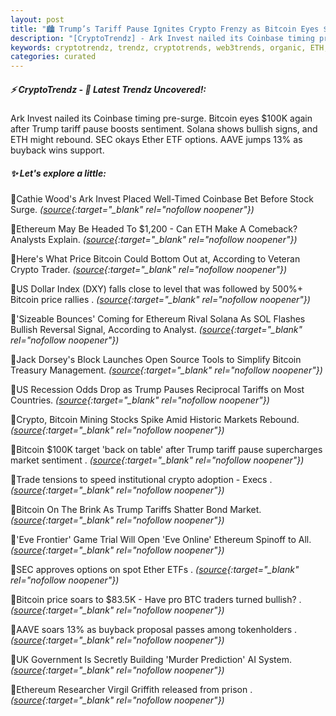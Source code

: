 ```yaml
---
layout: post
title: "🏙️ Trump’s Tariff Pause Ignites Crypto Frenzy as Bitcoin Eyes $100K"
description: "[CryptoTrendz] - Ark Invest nailed its Coinbase timing pre-surge. Bitcoin eyes $100K again after Trump tariff pause boosts sentiment. Solana shows bullish signs, and ETH might rebound. SEC okays Ether ETF options. AAVE jumps 13% as buyback wins support."
keywords: cryptotrendz, trendz, cryptotrends, web3trends, organic, ETH, market, AI, Crypto, SOL, Bitcoin, Ethereum, Mining, BTC, Trump
categories: curated
---
```


##### ⚡ CryptoTrendz - 📌 *Latest Trendz Uncovered!:*

Ark Invest nailed its Coinbase timing pre-surge. Bitcoin eyes $100K again after Trump tariff pause boosts sentiment. Solana shows bullish signs, and ETH might rebound. SEC okays Ether ETF options. AAVE jumps 13% as buyback wins support.

##### ✨ *Let's explore a little:*


🔹Cathie Wood's Ark Invest Placed Well-Timed Coinbase Bet Before Stock Surge. *([source](https://s.avyag.com/ee31){:target="_blank" rel="nofollow noopener"})*

🔹Ethereum May Be Headed To $1,200 - Can ETH Make A Comeback? Analysts Explain. *([source](https://s.avyag.com/y9i3){:target="_blank" rel="nofollow noopener"})*

🔹Here's What Price Bitcoin Could Bottom Out at, According to Veteran Crypto Trader. *([source](https://s.avyag.com/axdt){:target="_blank" rel="nofollow noopener"})*

🔹US Dollar Index (DXY) falls close to level that was followed by 500%+ Bitcoin price rallies . *([source](https://s.avyag.com/4q1r){:target="_blank" rel="nofollow noopener"})*

🔹'Sizeable Bounces' Coming for Ethereum Rival Solana As SOL Flashes Bullish Reversal Signal, According to Analyst. *([source](https://s.avyag.com/7tzp){:target="_blank" rel="nofollow noopener"})*

🔹Jack Dorsey's Block Launches Open Source Tools to Simplify Bitcoin Treasury Management. *([source](https://s.avyag.com/4iw5){:target="_blank" rel="nofollow noopener"})*

🔹US Recession Odds Drop as Trump Pauses Reciprocal Tariffs on Most Countries. *([source](https://s.avyag.com/p3b7){:target="_blank" rel="nofollow noopener"})*

🔹Crypto, Bitcoin Mining Stocks Spike Amid Historic Markets Rebound. *([source](https://s.avyag.com/ggsj){:target="_blank" rel="nofollow noopener"})*

🔹Bitcoin $100K target 'back on table' after Trump tariff pause supercharges market sentiment . *([source](https://s.avyag.com/6qdg){:target="_blank" rel="nofollow noopener"})*

🔹Trade tensions to speed institutional crypto adoption - Execs . *([source](https://s.avyag.com/31sw){:target="_blank" rel="nofollow noopener"})*

🔹Bitcoin On The Brink As Trump Tariffs Shatter Bond Market. *([source](https://s.avyag.com/xo1c){:target="_blank" rel="nofollow noopener"})*

🔹'Eve Frontier' Game Trial Will Open 'Eve Online' Ethereum Spinoff to All. *([source](https://s.avyag.com/rr1y){:target="_blank" rel="nofollow noopener"})*

🔹SEC approves options on spot Ether ETFs . *([source](https://s.avyag.com/uo2i){:target="_blank" rel="nofollow noopener"})*

🔹Bitcoin price soars to $83.5K - Have pro BTC traders turned bullish? . *([source](https://s.avyag.com/3h7r){:target="_blank" rel="nofollow noopener"})*

🔹AAVE soars 13% as buyback proposal passes among tokenholders . *([source](https://s.avyag.com/mlnz){:target="_blank" rel="nofollow noopener"})*

🔹UK Government Is Secretly Building 'Murder Prediction' AI System. *([source](https://s.avyag.com/hgtw){:target="_blank" rel="nofollow noopener"})*

🔹Ethereum Researcher Virgil Griffith released from prison . *([source](https://s.avyag.com/8byb){:target="_blank" rel="nofollow noopener"})*

